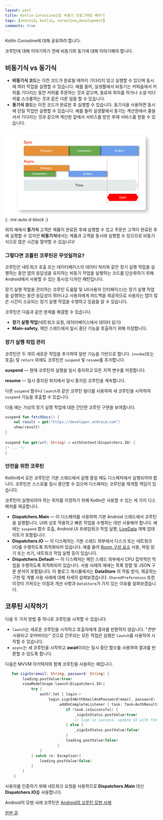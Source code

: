 ```yaml
---
layout: post
title: Kotlin Coroutine으로 비동기 프로그래밍 배우기
tags: [android, kotlin, coroutine,development]
comments: true
---
```

Kotlin Coroutine에 대해 공유하려 합니다.

코루틴에 대해 이야기하기 전에 비동기와 동기에 대해 이야기해야 합니다.

## 비동기식 vs 동기식
- **비동기식 코드**는 이전 코드가 완료될 때까지 기다리지 않고 실행할 수 있으며 동시에 여러 작업을 실행할 수 있습니다. 예를 들어, 실생활에서 비동기는 커피숍에서 커피를 기다리는 동안 커피를 주문하는 것과 같으며, 동료와 회의를 하거나 소셜 미디어를 스크롤하는 것과 같은 다른 일을 할 수 있습니다.
- **동기식 코드**는 이전 코드가 완료된 후 실행할 수 있습니다. 동기식을 사용하면 동시에 단일 작업만 실행할 수 있습니다. 예를 들어 실생활에서 동기는 계산원에서 줄을 서서 기다리는 것과 같으며 계산원 앞에서 서비스를 받은 후에 서비스를 받을 수 있습니다.
  
![sync vs async](/assets/img/coroutine/sync_async.png){: .mx-auto.d-block :}

위의 예에서 **동기식** 고객은 제품이 완료된 후에 실행할 수 있고 주문은 고객이 완료된 후에 실행할 수 있지만 **비동기식**에서는 제품과 고객을 동시에 실행할 수 있으므로 비동기식으로 많은 시간을 절약할 수 있습니다!

### 그렇다면 코틀린 코루틴은 무엇일까요?
코루틴은 네트워크 호출 또는 데이터베이스의 데이터 처리와 같은 장기 실행 작업을 실행하는 동안 앱의 응답성을 유지하는 비동기 작업을 실행하는 코드를 단순화하기 위해 Android에서 사용할 수 있는 동시성 디자인 패턴입니다.

장기 실행 작업을 관리하는 코루틴 도움말 및 UI(사용자 인터페이스)는 장기 실행 작업을 실행하는 동안 응답성이 뛰어나고 사용자에게 피드백을 제공하므로 사용자는 앱이 많은 시간이 소요되는 장기 실행 작업을 수행하고 있음을 알 수 있습니다.

코루틴은 다음과 같은 문제를 해결할 수 있습니다.

- **장기 실행 작업**(네트워크 요청, 데이터베이스에서 데이터 읽기)
- **Main-safety**, 메인 스레드에서 일시 중단 기능을 호출하기 위해 저장합니다.

### 장기 실행 작업 관리
코루틴은 두 개의 새로운 작업을 추가하여 일반 기능을 기반으로 합니다. `invoke`(또는 호출) 및 `return` 외에도 코루틴은 `suspend` 및 `resume`를 추가합니다.

**suspend** — 현재 코루틴의 실행을 일시 중지하고 모든 지역 변수를 저장합니다.

**resume** — 일시 중지된 위치에서 일시 중지된 코루틴을 계속합니다.

다른 `suspend` 함수나 `launch`과 같은 코루틴 빌더를 사용하여 새 코루틴을 시작하여 `suspend` 기능을 호출할 수 있습니다.

다음 예는 가상의 장기 실행 작업에 대한 간단한 코루틴 구현을 보여줍니다.

```kotlin
suspend fun fetchDocs() {                             
    val result = get("https://developer.android.com")
    show(result)                                   
}

suspend fun get(url: String) = withContext(Dispatchers.IO) { 
/* ... */ 
}
```


### 안전을 위한 코루틴
Kotlin에서 모든 코루틴은 기본 스레드에서 실행 중일 때도 디스패처에서 실행되어야 합니다. 코루틴은 스스로를 일시 중단할 수 있으며 디스패처는 코루틴을 재개할 책임이 있습니다.

코루틴이 실행되어야 하는 위치를 지정하기 위해 Kotlin은 사용할 수 있는 세 가지 디스패처를 제공합니다.

- **Dispatchers.Main** — 이 디스패처를 사용하여 기본 Android 스레드에서 코루틴을 실행합니다. UI와 상호 작용하고 빠른 작업을 수행하는 데만 사용해야 합니다. 예에는 `suspend` 함수 호출, Android UI 프레임워크 작업 실행, [LiveData](https://developer.android.com/topic/libraries/architecture/livedata) 개체 업데이트가 포함됩니다.
- **Dispatchers.IO** — 이 디스패처는 기본 스레드 외부에서 디스크 또는 네트워크 I/O를 수행하도록 최적화되어 있습니다. 예를 들어 [Room 구성 요소](https://developer.android.com/topic/libraries/architecture/room) 사용, 파일 읽기 또는 쓰기, 네트워크 작업 실행 등이 있습니다.
- **Dispatchers.Default** — 이 디스패처는 메인 스레드 외부에서 CPU 집약적인 작업을 수행하도록 최적화되어 있습니다. 사용 사례의 예에는 목록 정렬 및 JSON 구문 분석이 포함됩니다.
이 블로그 게시물에서는 **DataStore** 의 작동 방식, 제공하는 구현 및 개별 사용 사례에 대해 자세히 살펴보겠습니다. `SharedPreferences` 또한 이것이 가져오는 이점과 개선 사항과 `DataStore`가 가치 있는 이유를 살펴보겠습니다.


## 코루틴 시작하기
다음 두 가지 방법 중 하나로 코루틴을 시작할 수 있습니다.

- `launch`는 새로운 코루틴을 시작하고 호출자에게 결과를 반환하지 않습니다. "*한번 사용되고 잊어버리는*" 것으로 간주되는 모든 작업은 실행은 `launch`를 사용하여 시작할 수 있습니다.
- `async`는 새 코루틴을 시작하고 **await**이라는 일시 중단 함수를 사용하여 결과를 반환할 수 있도록 합니다.

다음은 MVVM 아키텍처와 함께 코루틴을 사용하는 예입니다.
```kotlin
   fun signIn(email: String, password: String) {
        loading.postValue(true)
        viewModelScope.launch(Dispatchers.IO){
            try {
                auth?.let { login->
                    login.signInWithEmailAndPassword(email, password)
                        .addOnCompleteListener { task: Task<AuthResult> ->
                            if (task.isSuccessful) {
                                _signInStatus.postValue(true)
                                // Sign in success, update UI with the signed-in user's information
                            } else {
                                _signInStatus.postValue(false)
                            }
                            loading.postValue(false)
                        }
                }
            } catch (e: Exception){
                loading.postValue(false)
            }
        }
    }
```

사용자를 인증하기 위해 네트워크 요청을 사용하므로 **Dispatchers.Main** 대신 **Dispatchers.IO**를 사용합니다.

Android의 모범 사례 코루틴은 [Android의 코루틴 모범 사례](https://developer.android.com/kotlin/coroutines/coroutines-best-practices)

[원본 글](https://medium.com/codelabs-unikom/learn-asynchronous-programming-with-kotlin-coroutines-5afb16766230)
